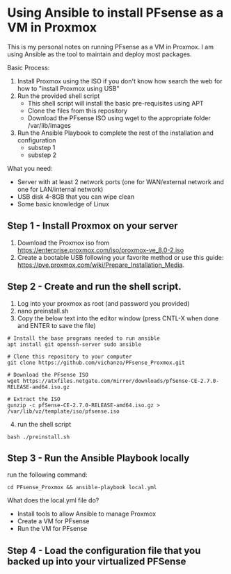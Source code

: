 # Using Ansible to install PFsense as a VM in Proxmox
This is my personal notes on running PFsense as a VM in Proxmox.
I am using Ansible as the tool to maintain and deploy most packages.

Basic Process:
1) Install Proxmox using the ISO if you don't know how search the web for how to "install Proxmox using USB"
2) Run the provided shell script
    + This shell script will install the basic pre-requisites using APT
    + Clone the files from this repository
    + Download the PFsense ISO using wget to the appropriate folder /var/lib/images
3) Run the Ansible Playbook to complete the rest of the installation and configuration
    + substep 1
    + substep 2 

What you need:
- Server with at least 2 network ports (one for WAN/external network and one for LAN/internal network)
- USB disk 4-8GB that you can wipe clean
- Some basic knowledge of Linux

## Step 1 - Install Proxmox on your server
1) Download the Proxmox iso from https://enterprise.proxmox.com/iso/proxmox-ve_8.0-2.iso
2) Create a bootable USB following your favorite method or use this guide: https://pve.proxmox.com/wiki/Prepare_Installation_Media.

## Step 2 - Create and run the shell script.
1) Log into your proxmox as root (and password you provided)
2) nano preinstall.sh
3) Copy the below text into the editor window (press CNTL-X when done and ENTER to save the file)
```
# Install the base programs needed to run ansible
apt install git openssh-server sudo ansible

# Clone this repository to your computer
git clone https://github.com/vichanzo/PFsense_Proxmox.git

# Download the PFsense ISO
wget https://atxfiles.netgate.com/mirror/downloads/pfSense-CE-2.7.0-RELEASE-amd64.iso.gz

# Extract the ISO
gunzip -c pfSense-CE-2.7.0-RELEASE-amd64.iso.gz > /var/lib/vz/template/iso/pfsense.iso
``` 

4) run the shell script

```
bash ./preinstall.sh
```

## Step 3 - Run the Ansible Playbook locally
run the following command:
```
cd PFsense_Proxmox && ansible-playbook local.yml
```
What does the local.yml file do?
- Install tools to allow Ansible to manage Proxmox
- Create a VM for PFsense
- Run the VM for PFsense

## Step 4 - Load the configuration file that you backed up into your virtualized PFSense

